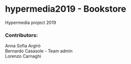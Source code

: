 # hypermedia2019 - Bookstore
Hypermedia project 2019

### Contributors:
Anna Sofia Argirò <br />
Bernardo Casasole - Team admin <br />
Lorenzo Carnaghi
